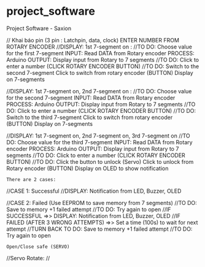 # project_software
Project Software - Saxion

// Khai báo pin (3 pin : Latchpin, data, clock)
    ENTER NUMBER FROM ROTARY ENCODER
//DISPLAY: 1st 7-segment on :
//TO DO: Choose value for the first 7-segment
  INPUT: Read DATA from Rotary encoder
  PROCESS: Arduino 
  OUTPUT: Display input from Rotary to 7 segments
//TO DO: Click to enter a number (CLICK ROTARY ENCODER BUTTON)
//TO DO: Switch to the second 7-segment
  Click to switch from rotary encoder (BUTTON)
  Display on 7-segments

//DISPLAY: 1st 7-segment on, 2nd 7-segment on :
//TO DO: Choose value for the second 7-segment
  INPUT: Read DATA from Rotary encoder
  PROCESS: Arduino 
  OUTPUT: Display input from Rotary to 7 segments
//TO DO: Click to enter a number (CLICK ROTARY ENCODER BUTTON)
//TO DO: Switch to the third 7-segment
  Click to switch from rotary encoder (BUTTON)
  Display on 7-segments

//DISPLAY: 1st 7-segment on, 2nd 7-segment on, 3rd 7-segment on
//TO DO: Choose value for the third 7-segment
  INPUT: Read DATA from Rotary encoder
  PROCESS: Arduino 
  OUTPUT: Display input from Rotary to 7 segments
//TO DO: Click to enter a number (CLICK ROTARY ENCODER BUTTON)
//TO DO: Click the button to unlock (Servo)
  Click to unlock from Rotary encoder (BUTTON)
  Display on OLED to show notification

    There are 2 cases:
//CASE 1: Successful
//DISPLAY: Notification from LED, Buzzer, OLED

//CASE 2: Failed (Use EEPROM to save memory from 7 segments)
//TO DO: Save to memory +1 failed attempt
//TO DO: Try again to open 
//IF SUCCESSFUL =>> DISPLAY: Notification from LED, Buzzer, OLED
//IF FAILED (AFTER 3 WRONG ATTEMPTS) =>> Set a time (100s) to wait for next attempt
//TURN BACK TO DO: Save to memory +1 failed attempt
//TO DO: Try again to open 

    Open/Close safe (SERVO)
//Servo Rotate:
//
